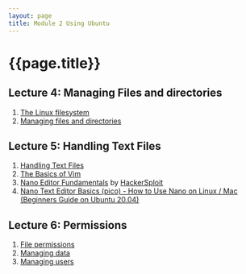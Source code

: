 ```yaml
---
layout: page
title: Module 2 Using Ubuntu
---
```

# {{page.title}}

## Lecture 4: Managing Files and directories
1. [The Linux filesystem](https://bit.ly/3alPqPm)
2. [Managing files and directories](https://rapurl.live/jya)

## Lecture 5: Handling Text Files
1. [Handling Text Files](https://rapurl.live/he6)
2. [The Basics of Vim](https://rapurl.live/5mi)
3. [Nano Editor Fundamentals](https://www.youtube.com/watch?v=gyKiDczLIZ4) by [HackerSploit](https://www.youtube.com/channel/UC0ZTPkdxlAKf-V33tqXwi3Q)
4. [Nano Text Editor Basics (pico) - How to Use Nano on Linux / Mac (Beginners Guide on Ubuntu 20.04)](https://www.youtube.com/watch?v=Jf0ZJZJ8jlI)

## Lecture 6: Permissions
1. [File permissions](https://rapurl.live/ger)
2. [Managing data](https://shorturl.at/qxHKQ)
3. [Managing users]((https://rapurl.live/8l6))